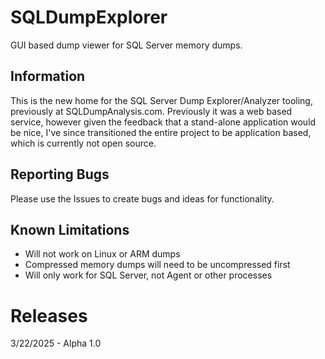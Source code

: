 # SQLDumpExplorer
GUI based dump viewer for SQL Server memory dumps.

## Information
This is the new home for the SQL Server Dump Explorer/Analyzer tooling, previously at SQLDumpAnalysis.com. Previously it was a web based service, however given the feedback that a stand-alone application would be nice, I've since transitioned the entire project to be application based, which is currently not open source.

## Reporting Bugs
Please use the Issues to create bugs and ideas for functionality.

## Known Limitations
- Will not work on Linux or ARM dumps
- Compressed memory dumps will need to be uncompressed first
- Will only work for SQL Server, not Agent or other processes

# Releases
3/22/2025 - Alpha 1.0
